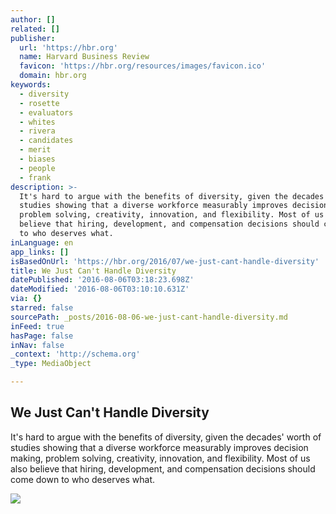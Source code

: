 ```yaml
---
author: []
related: []
publisher:
  url: 'https://hbr.org'
  name: Harvard Business Review
  favicon: 'https://hbr.org/resources/images/favicon.ico'
  domain: hbr.org
keywords:
  - diversity
  - rosette
  - evaluators
  - whites
  - rivera
  - candidates
  - merit
  - biases
  - people
  - frank
description: >-
  It's hard to argue with the benefits of diversity, given the decades' worth of
  studies showing that a diverse workforce measurably improves decision making,
  problem solving, creativity, innovation, and flexibility. Most of us also
  believe that hiring, development, and compensation decisions should come down
  to who deserves what.
inLanguage: en
app_links: []
isBasedOnUrl: 'https://hbr.org/2016/07/we-just-cant-handle-diversity'
title: We Just Can't Handle Diversity
datePublished: '2016-08-06T03:18:23.698Z'
dateModified: '2016-08-06T03:10:10.631Z'
via: {}
starred: false
sourcePath: _posts/2016-08-06-we-just-cant-handle-diversity.md
inFeed: true
hasPage: false
inNav: false
_context: 'http://schema.org'
_type: MediaObject

---
```

<article style=""><h1>We Just Can't Handle Diversity</h1><p>It's hard to argue with the benefits of diversity, given the decades' worth of studies showing that a diverse workforce measurably improves decision making, problem solving, creativity, innovation, and flexibility. Most of us also believe that hiring, development, and compensation decisions should come down to who deserves what.</p><img src="https://hbr.org/resources/images/article_assets/2016/06/R1607E_CLARKE.jpg" /></article>